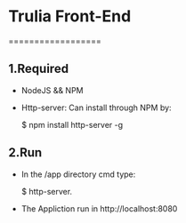 # Trulia Front-End

==================

## 1.Required
  - NodeJS && NPM
  - Http-server: Can install through NPM by:
  
	$ npm install http-server -g 	

## 2.Run
  - In the /app directory cmd type:
  
	$ http-server.
  - The Appliction run in http://localhost:8080
  

